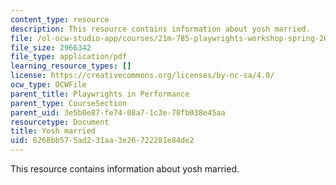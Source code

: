 ```yaml
---
content_type: resource
description: This resource contains information about yosh married.
file: /ol-ocw-studio-app/courses/21m-785-playwrights-workshop-spring-2012/6268bb575ad231aa3e26722281e84de2_MIT21M_785S12_yosh_maried.pdf
file_size: 2966342
file_type: application/pdf
learning_resource_types: []
license: https://creativecommons.org/licenses/by-nc-sa/4.0/
ocw_type: OCWFile
parent_title: Playwrights in Performance
parent_type: CourseSection
parent_uid: 3e5b0e87-fe74-08a7-1c3e-78fb038e45aa
resourcetype: Document
title: Yosh married
uid: 6268bb57-5ad2-31aa-3e26-722281e84de2
---
```

This resource contains information about yosh married.